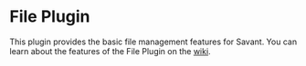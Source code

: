 File Plugin
============================

This plugin provides the basic file management features for Savant. You can learn about the features of the File Plugin on the [wiki](https://github.com/inversoft/savant-file-plugin/wiki/Home).
